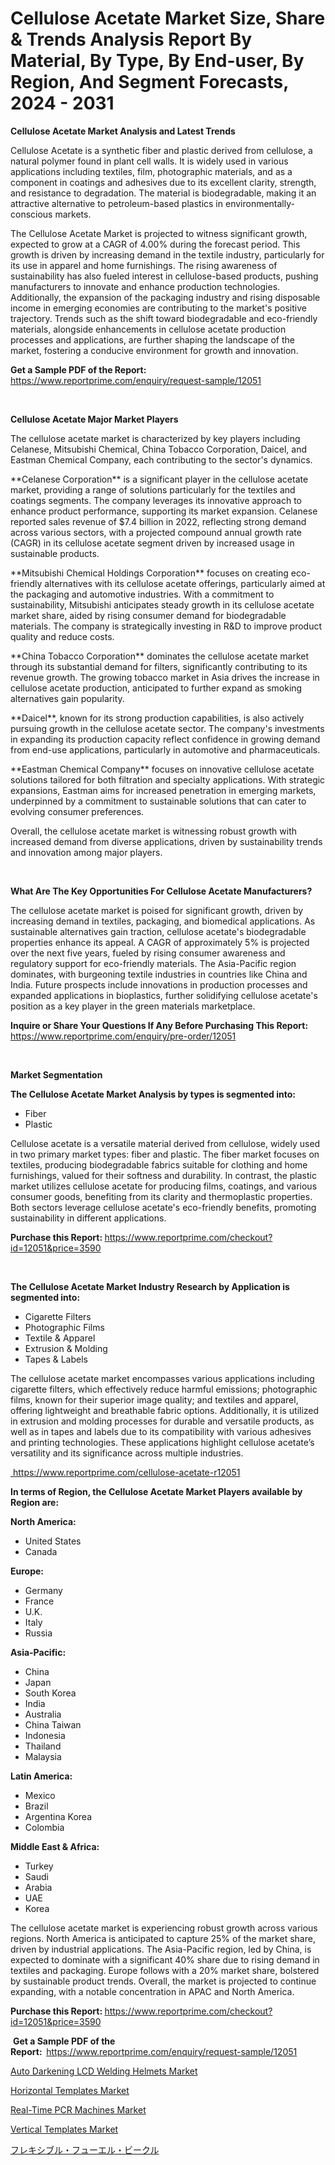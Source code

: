 <p><h1>Cellulose Acetate Market Size, Share & Trends Analysis Report By Material, By Type, By End-user, By Region, And Segment Forecasts, 2024 - 2031</h1></p><p><strong>Cellulose Acetate Market Analysis and Latest Trends</strong></p>
<p><p>Cellulose Acetate is a synthetic fiber and plastic derived from cellulose, a natural polymer found in plant cell walls. It is widely used in various applications including textiles, film, photographic materials, and as a component in coatings and adhesives due to its excellent clarity, strength, and resistance to degradation. The material is biodegradable, making it an attractive alternative to petroleum-based plastics in environmentally-conscious markets.</p><p>The Cellulose Acetate Market is projected to witness significant growth, expected to grow at a CAGR of 4.00% during the forecast period. This growth is driven by increasing demand in the textile industry, particularly for its use in apparel and home furnishings. The rising awareness of sustainability has also fueled interest in cellulose-based products, pushing manufacturers to innovate and enhance production technologies. Additionally, the expansion of the packaging industry and rising disposable income in emerging economies are contributing to the market's positive trajectory. Trends such as the shift toward biodegradable and eco-friendly materials, alongside enhancements in cellulose acetate production processes and applications, are further shaping the landscape of the market, fostering a conducive environment for growth and innovation.</p></p>
<p><strong>Get a Sample PDF of the Report:&nbsp;</strong> <a href="https://www.reportprime.com/enquiry/request-sample/12051">https://www.reportprime.com/enquiry/request-sample/12051</a></p>
<p>&nbsp;</p>
<p><strong>Cellulose Acetate Major Market Players</strong></p>
<p><p>The cellulose acetate market is characterized by key players including Celanese, Mitsubishi Chemical, China Tobacco Corporation, Daicel, and Eastman Chemical Company, each contributing to the sector's dynamics.</p><p>**Celanese Corporation** is a significant player in the cellulose acetate market, providing a range of solutions particularly for the textiles and coatings segments. The company leverages its innovative approach to enhance product performance, supporting its market expansion. Celanese reported sales revenue of $7.4 billion in 2022, reflecting strong demand across various sectors, with a projected compound annual growth rate (CAGR) in its cellulose acetate segment driven by increased usage in sustainable products.</p><p>**Mitsubishi Chemical Holdings Corporation** focuses on creating eco-friendly alternatives with its cellulose acetate offerings, particularly aimed at the packaging and automotive industries. With a commitment to sustainability, Mitsubishi anticipates steady growth in its cellulose acetate market share, aided by rising consumer demand for biodegradable materials. The company is strategically investing in R&D to improve product quality and reduce costs.</p><p>**China Tobacco Corporation** dominates the cellulose acetate market through its substantial demand for filters, significantly contributing to its revenue growth. The growing tobacco market in Asia drives the increase in cellulose acetate production, anticipated to further expand as smoking alternatives gain popularity. </p><p>**Daicel**, known for its strong production capabilities, is also actively pursuing growth in the cellulose acetate sector. The company's investments in expanding its production capacity reflect confidence in growing demand from end-use applications, particularly in automotive and pharmaceuticals.</p><p>**Eastman Chemical Company** focuses on innovative cellulose acetate solutions tailored for both filtration and specialty applications. With strategic expansions, Eastman aims for increased penetration in emerging markets, underpinned by a commitment to sustainable solutions that can cater to evolving consumer preferences.</p><p>Overall, the cellulose acetate market is witnessing robust growth with increased demand from diverse applications, driven by sustainability trends and innovation among major players.</p></p>
<p>&nbsp;</p>
<p><strong>What Are The Key Opportunities For Cellulose Acetate Manufacturers?</strong></p>
<p><p>The cellulose acetate market is poised for significant growth, driven by increasing demand in textiles, packaging, and biomedical applications. As sustainable alternatives gain traction, cellulose acetate's biodegradable properties enhance its appeal. A CAGR of approximately 5% is projected over the next five years, fueled by rising consumer awareness and regulatory support for eco-friendly materials. The Asia-Pacific region dominates, with burgeoning textile industries in countries like China and India. Future prospects include innovations in production processes and expanded applications in bioplastics, further solidifying cellulose acetate's position as a key player in the green materials marketplace.</p></p>
<p><strong>Inquire or Share Your Questions If Any Before Purchasing This Report:</strong> <a href="https://www.reportprime.com/enquiry/pre-order/12051">https://www.reportprime.com/enquiry/pre-order/12051</a></p>
<p>&nbsp;</p>
<p><strong>Market Segmentation</strong></p>
<p><strong>The Cellulose Acetate Market Analysis by types is segmented into:</strong></p>
<p><ul><li>Fiber</li><li>Plastic</li></ul></p>
<p><p>Cellulose acetate is a versatile material derived from cellulose, widely used in two primary market types: fiber and plastic. The fiber market focuses on textiles, producing biodegradable fabrics suitable for clothing and home furnishings, valued for their softness and durability. In contrast, the plastic market utilizes cellulose acetate for producing films, coatings, and various consumer goods, benefiting from its clarity and thermoplastic properties. Both sectors leverage cellulose acetate's eco-friendly benefits, promoting sustainability in different applications.</p></p>
<p><strong>Purchase this Report:&nbsp;</strong><a href="https://www.reportprime.com/checkout?id=12051&price=3590">https://www.reportprime.com/checkout?id=12051&price=3590</a></p>
<p>&nbsp;</p>
<p><strong>The Cellulose Acetate Market Industry Research by Application is segmented into:</strong></p>
<p><ul><li>Cigarette Filters</li><li>Photographic Films</li><li>Textile & Apparel</li><li>Extrusion & Molding</li><li>Tapes & Labels</li></ul></p>
<p><p>The cellulose acetate market encompasses various applications including cigarette filters, which effectively reduce harmful emissions; photographic films, known for their superior image quality; and textiles and apparel, offering lightweight and breathable fabric options. Additionally, it is utilized in extrusion and molding processes for durable and versatile products, as well as in tapes and labels due to its compatibility with various adhesives and printing technologies. These applications highlight cellulose acetate’s versatility and its significance across multiple industries.</p></p>
<p><a href="https://www.reportprime.com/cellulose-acetate-r12051">&nbsp;https://www.reportprime.com/cellulose-acetate-r12051</a></p>
<p><strong>In terms of Region, the Cellulose Acetate Market Players available by Region are:</strong></p>
<p>
    <p> <strong> North America: </strong>
        <ul>
            <li>United States</li>
            <li>Canada</li>
        </ul>
        </p> 
    <p> <strong> Europe: </strong>
        <ul>
            <li>Germany</li>
            <li>France</li>
            <li>U.K.</li>
            <li>Italy</li>
            <li>Russia</li>
        </ul>
        </p> 
    <p> <strong> Asia-Pacific: </strong>
        <ul>
            <li>China</li>
            <li>Japan</li>
            <li>South Korea</li>
            <li>India</li>
            <li>Australia</li>
            <li>China Taiwan</li>
            <li>Indonesia</li>
            <li>Thailand</li>
            <li>Malaysia</li>
        </ul>
        </p> 
    <p> <strong> Latin America: </strong>
        <ul>
            <li>Mexico</li>
            <li>Brazil</li>
            <li>Argentina Korea</li>
            <li>Colombia</li>
        </ul>
        </p> 
    <p> <strong> Middle East & Africa: </strong>
        <ul>
            <li>Turkey</li>
            <li>Saudi</li>
            <li>Arabia</li>
            <li>UAE</li>
            <li>Korea</li>
        </ul>
    </p>
    </p>
<p><p>The cellulose acetate market is experiencing robust growth across various regions. North America is anticipated to capture 25% of the market share, driven by industrial applications. The Asia-Pacific region, led by China, is expected to dominate with a significant 40% share due to rising demand in textiles and packaging. Europe follows with a 20% market share, bolstered by sustainable product trends. Overall, the market is projected to continue expanding, with a notable concentration in APAC and North America.</p></p>
<p><strong>Purchase this Report: </strong><a href="https://www.reportprime.com/checkout?id=12051&price=3590">https://www.reportprime.com/checkout?id=12051&price=3590</a></p>
<p>&nbsp;<strong>Get a Sample PDF of the Report:&nbsp;&nbsp;</strong><a href="https://www.reportprime.com/enquiry/request-sample/12051">https://www.reportprime.com/enquiry/request-sample/12051</a></p>
<p><strong></strong></p>
<p><p><a href="https://issuu.com/reportprime-2/docs/auto-darkening-lcd-welding-helmets-_2c322de293df48">Auto Darkening LCD Welding Helmets Market</a></p><p><a href="https://medium.com/@zandould67856/exploring-horizontal-templates-market-dynamics-revenue-analysis-and-growth-projections-in-the-9a9b0d9f0f74">Horizontal Templates Market</a></p><p><a href="https://issuu.com/reportprime-2/docs/real-time-pcr-machines-market-size-_fb22a6912650ca">Real-Time PCR Machines Market</a></p><p><a href="https://medium.com/@zandould67856/vertical-templates-market-trends-focusing-on-vertical-templates-market-insight-and-forecast-befa11dee290">Vertical Templates Market</a></p><p><a href="https://medium.com/@raap8632/2024%E5%B9%B4%E3%81%8B%E3%82%892031%E5%B9%B4%E3%81%BE%E3%81%A7%E3%81%AE%E6%9F%94%E8%BB%9F%E7%87%83%E6%96%99%E8%BB%8A%E5%B8%82%E5%A0%B4%E3%81%AE%E5%B1%95%E6%9C%9B%E3%81%A8%E4%BA%88%E6%B8%AC-108435911f4c">フレキシブル・フューエル・ビークル</a></p></p>
